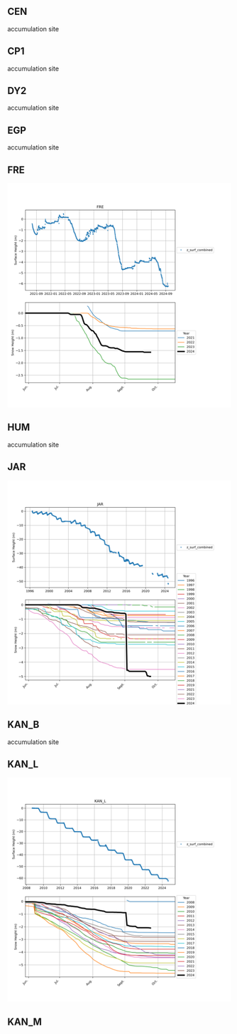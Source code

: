 ## CEN
accumulation site
## CP1
accumulation site
## DY2
accumulation site
## EGP
accumulation site
## FRE
![FRE](../figures/snow_height/sites/FRE_ice_surface.png)
 
## HUM
accumulation site
## JAR
![JAR](../figures/snow_height/sites/JAR_ice_surface.png)
 
## KAN_B
accumulation site
## KAN_L
![KAN_L](../figures/snow_height/sites/KAN_L_ice_surface.png)
 
## KAN_M
